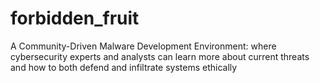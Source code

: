 # forbidden_fruit
 A Community-Driven Malware Development Environment: where cybersecurity experts and analysts can learn more about current threats and how to both defend and infiltrate systems ethically
